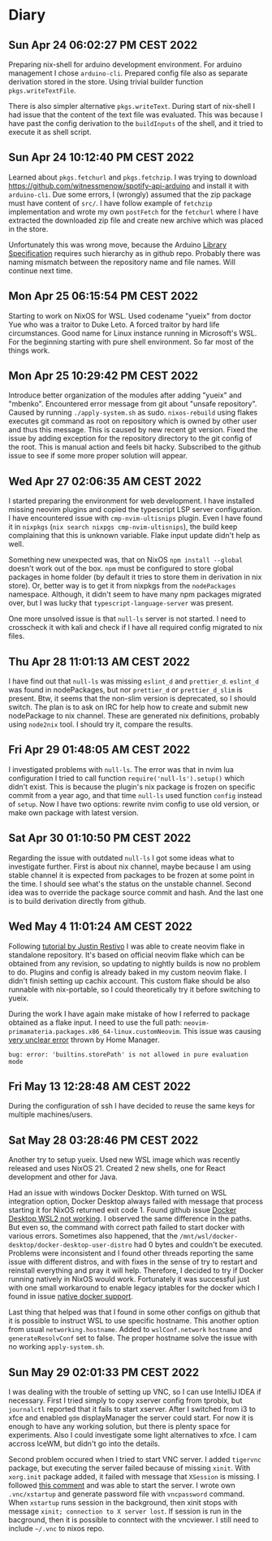 # Diary

## Sun Apr 24 06:02:27 PM CEST 2022

Preparing nix-shell for arduino development environment. For arduino management
I chose `arduino-cli`. Prepared config file also as separate derivation stored
in the store. Using trivial builder function `pkgs.writeTextFile`.

There is also simpler alternative `pkgs.writeText`. During start of nix-shell I
had issue that the content of the text file was evaluated. This was because I
have past the config derivation to the `buildInputs` of the shell, and it tried
to execute it as shell script.

## Sun Apr 24 10:12:40 PM CEST 2022

Learned about `pkgs.fetchurl` and `pkgs.fetchzip`. I was trying to download
https://github.com/witnessmenow/spotify-api-arduino and install it with
`arduino-cli`. Due some errors, I (wrongly) assumed that the zip package must
have content of `src/`. I have follow example of `fetchzip` implementation and
wrote my own `postFetch` for the `fetchurl` where I have extracted the
downloaded zip file and create new archive which was placed in the store.

Unfortunately this was wrong move, because the Arduino [Library
Specification](https://arduino.github.io/arduino-cli/0.19/library-specification/)
requires such hierarchy as in github repo. Probably there was naming mismatch
between the repository name and file names. Will continue next time.

## Mon Apr 25 06:15:54 PM CEST 2022

Starting to work on NixOS for WSL. Used codename "yueix" from doctor Yue who
was a traitor to Duke Leto. A forced traitor by hard life circumstances. Good
name for Linux instance running in Microsoft's WSL. For the beginning starting
with pure shell environment. So far most of the things work.

## Mon Apr 25 10:29:42 PM CEST 2022

Introduce better organization of the modules after adding "yueix" and "mbenko".
Encountered error message from git about "unsafe repository". Caused by running
`./apply-system.sh` as sudo. `nixos-rebuild` using flakes executes git command
as root on repository which is owned by other user and thus this message. This
is caused by new recent git version. Fixed the issue by adding exception for
the repository directory to the git config of the root. This is manual action
and feels bit hacky. Subscribed to the github issue to see if some more proper
solution will appear.

## Wed Apr 27 02:06:35 AM CEST 2022

I started preparing the environment for web development. I have installed
missing neovim plugins and copied the typescript LSP server configuration. I
have encountered issue with `cmp-nvim-ultisnips` plugin. Even I have found it
in `nixpkgs` (`nix search nixpgs cmp-nvim-ultisnips`), the build keep
complaining that this is unknown variable. Flake input update didn't help as
well.

Something new unexpected was, that on NixOS `npm install --global` doesn't work
out of the box. `npm` must be configured to store global packages in home
folder (by default it tries to store them in derivation in nix store). Or,
better way is to get it from nixpkgs from the `nodePackages` namespace.
Although, it didn't seem to have many npm packages migrated over, but I was
lucky that `typescript-language-server` was present.

One more unsolved issue is that `null-ls` server is not started. I need to
crosscheck it with kali and check if I have all required config migrated to nix
files.

## Thu Apr 28 11:01:13 AM CEST 2022

I have find out that `null-ls` was missing `eslint_d` and `prettier_d`.
`eslint_d` was found in nodePackages, but nor `prettier_d` or `prettier_d_slim`
is present.  Btw, it seems that the non-slim version is deprecated, so I should
switch. The plan is to ask on IRC for help how to create and submit new
  nodePackage to nix channel. These are generated nix definitions, probably
  using `node2nix` tool. I should try it, compare the results.

## Fri Apr 29 01:48:05 AM CEST 2022

I investigated problems with `null-ls`. The error was that in nvim lua
configuration I tried to call function `require('null-ls').setup()` which
didn't exist. This is because the plugin's nix package is frozen on specific
commit from a year ago, and that time `null-ls` used function `config` instead
of `setup`. Now I have two options: rewrite nvim config to use old version, or
make own package with latest version. 

## Sat Apr 30 01:10:50 PM CEST 2022

Regarding the issue with outdated `null-ls` I got some ideas what to
investigate further. First is about nix channel, maybe because I am using
stable channel it is expected from packages to be frozen at some point in the
time. I should see what's the status on the unstable channel. Second idea was
to override the package source commit and hash. And the last one is to build
derivation directly from github.

## Wed May  4 11:01:24 AM CEST 2022

Following [tutorial by Justin
Restivo](https://justin.restivo.me/posts/2021-10-24-neovim-nix.html) I was able
to create neovim flake in standalone repository. It's based on official neovim
flake which can be obtained from any revision, so updating to nightly builds is
now no problem to do. Plugins and config is already baked in my custom neovim
flake. I didn't finish setting up cachix account. This custom flake should be
also runnable with nix-portable, so I could theoretically try it before
switching to yueix.

During the work I have again make mistake of how I referred to package obtained
as a flake input. I need to use the full path:
`neovim-primamateria.packages.x86_64-linux.customNeovim`. This issue was
causing [very unclear
error](https://github.com/nix-community/home-manager/issues/2409) thrown by
Home Manager.

```
bug: error: 'builtins.storePath' is not allowed in pure evaluation mode
```

## Fri May 13 12:28:48 AM CEST 2022

During the configuration of ssh I have decided to reuse the same keys for
multiple machines/users.

## Sat May 28 03:28:46 PM CEST 2022

Another try to setup yueix. Used new WSL image which was recently released and
uses NixOS 21. Created 2 new shells, one for React development and other for
Java.

Had an issue with windows Docker Desktop. With turned on WSL integration
option, Docker Desktop always failed with message that process starting it for
NixOS returned exit code 1. Found github issue [Docker Desktop WSL2 not
working](https://github.com/nix-community/NixOS-WSL/issues/89). I observed the
same difference in the paths. But even so, the command with correct path failed
to start docker with various errors. Sometimes also happened, that the
`/mnt/wsl/docker-desktop/docker-desktop-user-distro` had 0 bytes and couldn't
be executed. Problems were inconsistent and I found other threads reporting the
same issue with different distros, and with fixes in the sense of try to
restart and reinstall everything and pray it will help. Therefore, I decided to
try if Docker running natively in NixOS would work. Fortunately it was
successful just with one small workaround to enable legacy iptables for the
docker which I found in issue [native docker
support](https://github.com/nix-community/NixOS-WSL/issues/59).

Last thing that helped was that I found in some other configs on github that it
is possible to instruct WSL to use specific hostname. This another option from
usual `networking.hostname`. Added to `wslConf.network` `hostname` and
`generateResolvConf` set to false. The proper hostname solve the issue with no
working `apply-system.sh`.

## Sun May 29 02:01:33 PM CEST 2022

I was dealing with the trouble of setting up VNC, so I can use IntelliJ IDEA if
necessary. First I tried simply to copy xserver config from tprobix, but
`journalctl` reported that it fails to start xserver. After I switched from i3
to xfce and enabled `gdm` displayManager the server could start. For now it is
enough to have any working solution, but there is plenty space for experiments.
Also I could investigate some light alternatives to xfce. I cam accross IceWM,
but didn't go into the details.

Second problem occured when I tried to start VNC server. I added `tigervnc`
package, but executing the server failed because of missing `xinit`. With
`xorg.init` package added, it failed with message that `XSession` is missing. I
followed [this
comment](https://github.com/NixOS/nixpkgs/issues/109500#issuecomment-901990922)
and was able to start the server. I wrote own `.vnc/xstartup` and generate
password file with `vncpassword` command. When `xstartup` runs session in the
background, then xinit stops with message `xinit; connection to X server lost`.
If session is run in the bacground, then it is possible to conntect with the
vncviewer. I still need to include `~/.vnc` to nixos repo.
